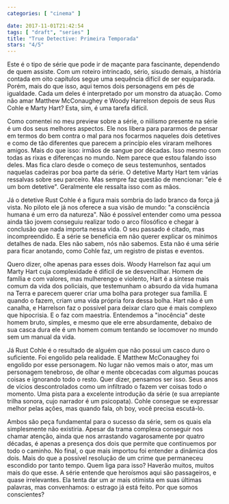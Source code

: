 ```yaml
---
categories: [ "cinema" ]

date: 2017-11-01T21:42:54
tags: [ "draft", "series" ]
title: "True Detective: Primeira Temporada"
stars: "4/5"
---
```

Este é o tipo de série que pode ir de maçante para fascinante, dependendo de quem assiste. Com um roteiro intrincado, sério, sisudo demais, a história contada em oito capítulos segue uma sequência difícil de ser equiparada. Porém, mais do que isso, aqui temos dois personagens em pés de igualdade. Cada um deles é interpretado por um monstro da atuação. Como não amar Matthew McConaughey e Woody Harrelson depois de seus Rus Cohle e Marty Hart? Esta, sim, é uma tarefa difícil.

Como comentei no meu preview sobre a série, o niilismo presente na série é um dos seus melhores aspectos. Ele nos libera para pararmos de pensar em termos do bem contra o mal para nos focarmos naqueles dois detetives e como de tão diferentes que parecem a princípio eles viraram melhores amigos. Mais do que isso: irmãos de sangue por décadas. Isso mesmo com todas as rixas e diferenças no mundo. Nem parece que estou falando isso deles. Mas fica claro desde o começo de seus testemunhos, sentados naquelas cadeiras por boa parte da série. O detetive Marty Hart tem várias ressalvas sobre seu parceiro. Mas sempre faz questão de mencionar: "ele é um bom detetive". Geralmente ele ressalta isso com as mãos.

Já o detetive Rust Cohle é a figura mais sombria do lado branco da força já vista. No piloto ele já nos oferece a sua visão de mundo: "a consciência humana é um erro da natureza". Não é possível entender como uma pessoa ainda tão jovem conseguiu realizar todo o arco filosófico e chegar à conclusão que nada importa nessa vida. O seu passado é citado, mas incompreendido. E a série se beneficia em não querer explicar os mínimos detalhes de nada. Eles não sabem, nós não sabemos. Esta não é uma série para ficar anotando, como Cohle faz, um registro de pistas e eventos.

Quero dizer, olhe apenas para esses dois. Woody Harrelson faz aqui um Marty Hart cuja complexidade é difícil de se desvencilhar. Homem de família e com valores, mas mulherengo e violento, Hart é a síntese mais comum da vida dos policiais, que testemunham o absurdo da vida humana na Terra e parecem querer criar uma bolha para proteger sua família. E quando o fazem, criam uma vida própria fora dessa bolha. Hart não é um canalha, e Harrelson faz o possível para deixar claro que é mais complexo que hipocrisia. E o faz com maestria. Entendemos a "inocência" deste homem bruto, simples, e mesmo que ele erre absurdamente, debaixo de sua casca dura ele é um homem comum tentando se locomover no mundo sem um manual da vida.

Já Rust Cohle é o resultado de alguém que não possui um casco duro o suficiente. Foi engolido pela realidade. E Matthew McConaughey foi engolido por esse personagem. No lugar não vemos mais o ator, mas um personagem tenebroso, de olhar e mente obcecadas com algumas poucas coisas e ignorando todo o resto. Quer dizer, pensamos ser isso. Seus anos de vícios descontrolados como um infiltrado o fazem ver coisas todo o momento. Uma pista para a excelente introdução da série (e sua arrepiante trilha sonora, cujo narrador é um psicopata). Cohle consegue se expressar melhor pelas ações, mas quando fala, oh boy, você precisa escutá-lo.

Ambos são peça fundamental para o sucesso da série, sem os quais ela simplesmente não existiria. Apesar da trama complexa conseguir nos chamar atenção, ainda que nos arrastando vagarosamente por quatro décadas, é apenas a presença dos dois que permite que continuemos por todo o caminho. No final, o que mais importou foi entender a dinâmica dos dois. Mais do que a possível resolução de um crime que permaneceu escondido por tanto tempo. Quem liga para isso? Haverão muitos, muitos mais do que esse. A série entende que heroísmos aqui são passageiros, e quase irrelevantes. Ela tenta dar um ar mais otimista em suas últimas palavras, mas convenhamos: o estrago já está feito. Por que somos conscientes?
